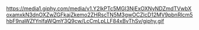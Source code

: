 https://media1.giphy.com/media/v1.Y2lkPTc5MGI3NjExOXNyNDZmdTVwbXoxamxkN3dnOXZwZGFkajZkemo2ZHRscTN5M3gwOCZlcD12MV9pbnRlcm5hbF9naWZfYnlfaWQmY3Q9cw/LcCmLpLLF84xBvThSv/giphy.gif
